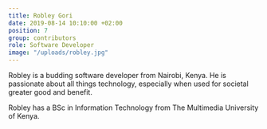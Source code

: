 ```yaml
---
title: Robley Gori
date: 2019-08-14 10:10:00 +02:00
position: 7
group: contributors
role: Software Developer
image: "/uploads/robley.jpg"
---
```


Robley is a budding software developer from Nairobi, Kenya. He is passionate about all things technology, especially when used for societal greater good and benefit.
 
Robley has a BSc in Information Technology from The Multimedia University of Kenya.